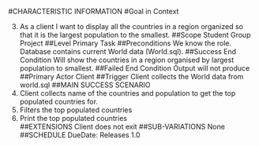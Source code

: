 #CHARACTERISTIC INFORMATION
#Goal in Context

3. As a client I want to display all the countries in a region organized so that it is the largest population to the smallest.
##Scope
Student Group Project
##Level
Primary Task 
##Preconditions
We know the role. Database contains current World data (World.sql).
##Success End Condition
Will show the  countries in a region organised by largest population to smallest.
##Failed End Condition
Output will not produce 
##Primary Actor
Client 
##Trigger
 Client collects the World data from world.sql 
##MAIN SUCCESS SCENARIO
 1. Client collects name of the countries and population to get the top populated countries for.
 2. Filters the top populated countries 
 3. Print the top populated countries   
##EXTENSIONS
Client does not exit
##SUB-VARIATIONS
None 
##SCHEDULE
DueDate: Releases 1.0   